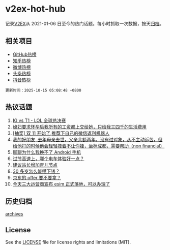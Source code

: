 # v2ex-hot-hub

 记录[V2EX](https://www.v2ex.com/)从 2021-01-06 日至今的热门话题。每小时抓取一次数据，按天[归档](archives)。
 
 ## 相关项目

- [GitHub热榜](https://github.com/lonnyzhang423/github-hot-hub)
- [知乎热榜](https://github.com/lonnyzhang423/zhihu-hot-hub)
- [微博热榜](https://github.com/lonnyzhang423/weibo-hot-hub)
- [头条热榜](https://github.com/lonnyzhang423/toutiao-hot-hub)
- [抖音热榜](https://github.com/lonnyzhang423/douyin-hot-hub)


 `更新时间：2025-10-15 05:08:48 +0800`

## 热议话题

1. [IG vs T1 - LOL 全球总决赛](https://www.v2ex.com/t/1165015)
1. [媳妇要求怀孕后我所有的工资都上交给她，只给我三四千的生活费用](https://www.v2ex.com/t/1165056)
1. [[抽奖] 双 11 开始了,推荐下自己的微信返利机器人](https://www.v2ex.com/t/1165099)
1. [我的好朋友, 去年母亲去世，父亲余额两年，没有过对象，从不主动诉苦，但给他打的时候他会轻轻拽着不让你挂，坐标成都，需要帮助（non financial）](https://www.v2ex.com/t/1165014)
1. [聊聊为什么我换不了 Android 手机](https://www.v2ex.com/t/1165043)
1. [过节高速上，哪个电车体验好一点？](https://www.v2ex.com/t/1165006)
1. [建议站长增加育儿节点](https://www.v2ex.com/t/1165024)
1. [30 多岁怎么能攒下钱？](https://www.v2ex.com/t/1165096)
1. [京东的 offer 要不要拿？](https://www.v2ex.com/t/1165131)
1. [今天三大运营商宣布 esim 正式落地，可以办理了](https://www.v2ex.com/t/1165011)

## 历史归档

[archives](archives)

## License

See the [LICENSE](LICENSE) file for license rights and limitations (MIT).

